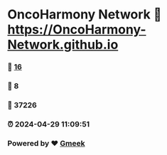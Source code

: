 # OncoHarmony Network :link: https://OncoHarmony-Network.github.io 
### :page_facing_up: [16](https://OncoHarmony-Network.github.io/tag.html) 
### :speech_balloon: 8 
### :hibiscus: 37226 
### :alarm_clock: 2024-04-29 11:09:51 
### Powered by :heart: [Gmeek](https://github.com/Meekdai/Gmeek)
